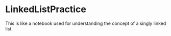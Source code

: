 # LinkedListPractice
This is like a notebook used for understanding the concept of a singly linked list.
